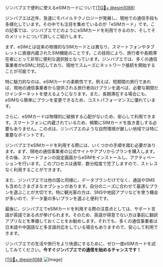 ジンバブエで便利に使えるeSIMカードについて[[TG💪+ @esim1088](https://t.me/s/esim1088)]

ジンバブエは近年、急速にモバイルテクノロジーが発展し、現地での通信手段も多様化しています。その中でも注目を集めているのが「eSIMカード」です。この記事では、ジンバブエでどのようにeSIMカードを利用できるのか、そしてそのメリットについて詳しくご紹介します。

まず、eSIMとは従来の物理的なSIMカードとは異なり、スマートフォンやタブレットに直接内蔵されたSIM機能のことです。この技術により、旅行者や長期滞在者にとって非常に便利な選択肢となっています。ジンバブエでは、多くの通信事業者がeSIMに対応しており、現地でスムーズにネットワーク接続を開始することが可能です。

特に魅力的なのは、eSIMカードの柔軟性です。例えば、短期間の旅行であれば、現地の通信事業者から提供される旅行者向けプランを選べば、必要な期間だけインターネットを使えるようになります。また、長期滞在する場合にも、eSIMなら簡単にプランを変更できるため、コストパフォーマンスに優れています。

さらに、eSIMカードは物理的に破損する心配がないため、安心して利用できます。スマートフォンに内蔵されているため、頻繁にSIMカードを抜き差しする必要もありません。この点は、ジンバブエのような自然環境が厳しい地域では特に重要なポイントです。

ジンバブエでeSIMカードを利用する際には、いくつかの手順を踏む必要があります。まず、現地の通信事業者の公式サイトやアプリからプランを購入します。その後、スマートフォンの設定画面からeSIMをインストールし、アクティベーションを行います。このプロセスは通常、数分程度で完了しますので、ストレスなく利用することができます。

また、ジンバブエでは他の国と同様に、データプランだけでなく、通話やSMSも含めたさまざまなオプションがあります。自分のニーズに合わせて最適なプランを選ぶことが大切です。特に観光客の方は、SNSや地図アプリなどを使う機会が多いので、データ量の多いプランを選ぶと便利です。

最後に、ジンバブエでeSIMカードを利用する際の注意点としては、サポート言語が英語である点が挙げられます。そのため、英語が得意でない方は事前に翻訳アプリなどを準備しておくことをお勧めします。それでも、多くの通信事業者は日本語や中国語など多言語対応をしている場合もありますので、安心して利用できます。

ジンバブエでの生活や旅行をより快適にするために、ぜひ一度eSIMカードを試してみてください。**今すぐジンバブエでの通信を始めるチャンスです！**

[[TG💪+ @esim1088](https://t.me/s/esim1088) ![Image](https://i.postimg.cc/Y0z9fWf4/image.png)]